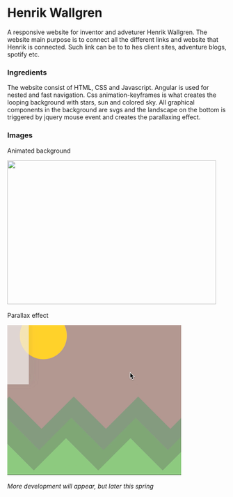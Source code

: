 # Henrik Wallgren

A responsive website for inventor and adveturer Henrik Wallgren. The website main purpose is to connect all the different links and website that Henrik is connected. Such link can be to to hes client sites, adventure blogs, spotify etc.

### Ingredients 

The website consist of HTML, CSS and Javascript. Angular is used for nested and fast navigation. Css animation-keyframes is what creates the looping background with stars, sun and colored sky. All graphical components in the background are svgs and the landscape on the bottom is triggered by jquery mouse event and creates the parallaxing effect. 

### Images
Animated background

<img src="/readme/background.gif" width=480 height=330 />

Parallax effect

<img src="/readme/parallax.gif" width=400 height=344 />

*More development will appear, but later this spring*
